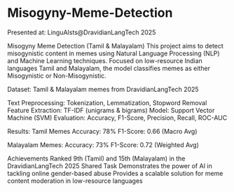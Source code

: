 # Misogyny-Meme-Detection
Presented at: LinguAIsts@DravidianLangTech 2025

Misogyny Meme Detection (Tamil & Malayalam)
This project aims to detect misogynistic content in memes using Natural Language Processing (NLP) and Machine Learning techniques. Focused on low-resource Indian languages Tamil and Malayalam, the model classifies memes as either Misogynistic or Non-Misogynistic.

Dataset: Tamil & Malayalam memes from DravidianLangTech 2025

Text Preprocessing: Tokenization, Lemmatization, Stopword Removal
Feature Extraction: TF-IDF (unigrams & bigrams)
Model: Support Vector Machine (SVM)
Evaluation: Accuracy, F1-Score, Precision, Recall, ROC-AUC

Results:
Tamil Memes
Accuracy: 78%
F1-Score: 0.66 (Macro Avg)

Malayalam Memes:
Accuracy: 73%
F1-Score: 0.72 (Weighted Avg)


Achievements
Ranked 9th (Tamil) and 15th (Malayalam) in the DravidianLangTech 2025 Shared Task
Demonstrates the power of AI in tackling online gender-based abuse
Provides a scalable solution for meme content moderation in low-resource languages

